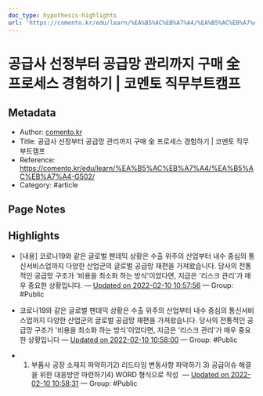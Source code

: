 ```yaml
---
doc_type: hypothesis-highlights
url: 'https://comento.kr/edu/learn/%EA%B5%AC%EB%A7%A4/%EA%B5%AC%EB%A7%A4-G502/'
---
```


# 공급사 선정부터 공급망 관리까지 구매 全 프로세스 경험하기 | 코멘토 직무부트캠프

## Metadata
- Author: [comento.kr]()
- Title: 공급사 선정부터 공급망 관리까지 구매 全 프로세스 경험하기 | 코멘토 직무부트캠프
- Reference: https://comento.kr/edu/learn/%EA%B5%AC%EB%A7%A4/%EA%B5%AC%EB%A7%A4-G502/
- Category: #article

## Page Notes
## Highlights
- [내용] 코로나19와 같은 글로벌 팬데믹 상황은 수출 위주의 산업부터 내수 중심의 통신서비스업까지 다양한 산업군의 글로벌 공급망 재편을 가져왔습니다. 당사의 전통적인 공급망 구조가 '비용을 최소화 하는 방식'이었다면, 지금은 '리스크 관리'가 매우 중요한 상황입니다.  — [Updated on 2022-02-10 10:57:56](https://hyp.is/3aueHooUEeyry6t8c4X30A/comento.kr/edu/learn/%EA%B5%AC%EB%A7%A4/%EA%B5%AC%EB%A7%A4-G502/) — Group: #Public

- 코로나19와 같은 글로벌 팬데믹 상황은 수출 위주의 산업부터 내수 중심의 통신서비스업까지 다양한 산업군의 글로벌 공급망 재편을 가져왔습니다. 당사의 전통적인 공급망 구조가 '비용을 최소화 하는 방식'이었다면, 지금은 '리스크 관리'가 매우 중요한 상황입니다 — [Updated on 2022-02-10 10:58:00](https://hyp.is/4BnOeIoUEeybu3OcY1-fcQ/comento.kr/edu/learn/%EA%B5%AC%EB%A7%A4/%EA%B5%AC%EB%A7%A4-G502/) — Group: #Public

- 1) 부품사 공장 소재지 파악하기2) 리드타임 변동사항 파악하기 3) 공급이슈 해결을 위한 대응방안 마련하기4) WORD 형식으로 작성  — [Updated on 2022-02-10 10:58:31](https://hyp.is/8saD1ooUEeyWNhtKf5-IFQ/comento.kr/edu/learn/%EA%B5%AC%EB%A7%A4/%EA%B5%AC%EB%A7%A4-G502/) — Group: #Public



